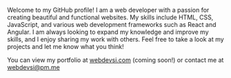 Welcome to my GitHub profile! I am a web developer with a passion for creating beautiful and functional websites. My skills include HTML, CSS, JavaScript, and various web development frameworks such as React and Angular. I am always looking to expand my knowledge and improve my skills, and I enjoy sharing my work with others. Feel free to take a look at my projects and let me know what you think!

You can view my portfolio at [webdevsi.com](https://webdevsi.com) (coming soon!) or contact me at [webdevsi@pm.me](mailto:webdevsi@pm.me)

<!---
WebDevSiDotCom/WebDevSiDotCom is a ✨ special ✨ repository because its `README.md` (this file) appears on your GitHub profile.
You can click the Preview link to take a look at your changes.
--->
